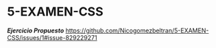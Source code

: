 # 5-EXAMEN-CSS
***Ejercicio Propuesto***
https://github.com/Nicogomezbeltran/5-EXAMEN-CSS/issues/1#issue-829229271
